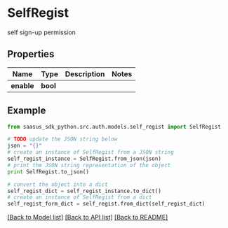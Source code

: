 # SelfRegist

self sign-up permission

## Properties

Name | Type | Description | Notes
------------ | ------------- | ------------- | -------------
**enable** | **bool** |  | 

## Example

```python
from saasus_sdk_python.src.auth.models.self_regist import SelfRegist

# TODO update the JSON string below
json = "{}"
# create an instance of SelfRegist from a JSON string
self_regist_instance = SelfRegist.from_json(json)
# print the JSON string representation of the object
print SelfRegist.to_json()

# convert the object into a dict
self_regist_dict = self_regist_instance.to_dict()
# create an instance of SelfRegist from a dict
self_regist_form_dict = self_regist.from_dict(self_regist_dict)
```
[[Back to Model list]](../README.md#documentation-for-models) [[Back to API list]](../README.md#documentation-for-api-endpoints) [[Back to README]](../README.md)


